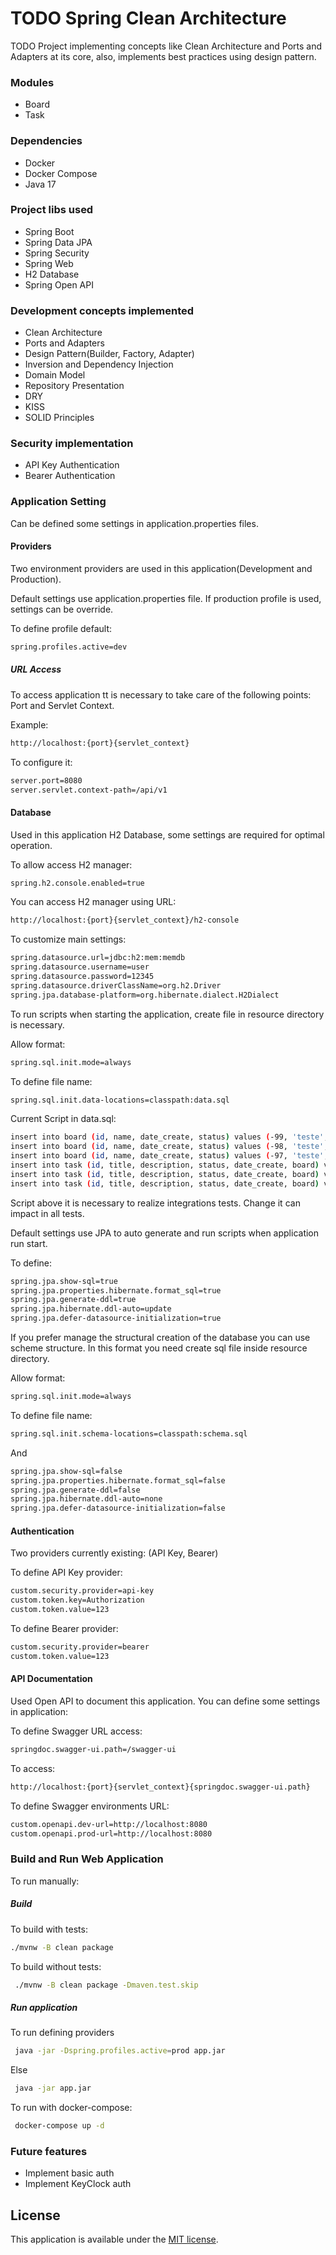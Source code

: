 # TODO Spring Clean Architecture
TODO Project implementing concepts like Clean Architecture and Ports and Adapters at its core, also, implements best practices using design pattern.


### Modules
* Board
* Task

### Dependencies
* Docker
* Docker Compose
* Java 17

### Project libs used
* Spring Boot
* Spring Data JPA
* Spring Security
* Spring Web
* H2 Database
* Spring Open API

### Development concepts implemented
* Clean Architecture
* Ports and Adapters
* Design Pattern(Builder, Factory, Adapter)
* Inversion and Dependency Injection
* Domain Model
* Repository Presentation
* DRY
* KISS
* SOLID Principles

### Security implementation
* API Key Authentication
* Bearer Authentication

### Application Setting

Can be defined some settings in application.properties files.

#### Providers

Two environment providers are used in this application(Development and Production).

Default settings use application.properties file. If production profile is used, settings can be override.

To define profile default:

```bash
spring.profiles.active=dev
```


##### URL Access

To access application tt is necessary to take care of the following points: Port and Servlet Context. 

Example:

```bash
http://localhost:{port}{servlet_context}
```
  
To configure it:

```bash
server.port=8080
server.servlet.context-path=/api/v1
```

#### Database 

Used in this application H2 Database, some settings are required for optimal operation.

To allow access H2 manager:

```bash
spring.h2.console.enabled=true
```

You can access H2 manager using URL:

```bash
http://localhost:{port}{servlet_context}/h2-console
```

To customize main settings:

```bash
spring.datasource.url=jdbc:h2:mem:memdb
spring.datasource.username=user
spring.datasource.password=12345
spring.datasource.driverClassName=org.h2.Driver
spring.jpa.database-platform=org.hibernate.dialect.H2Dialect
```

To run scripts when starting the application, create file in resource directory is necessary.

Allow format:

```bash
spring.sql.init.mode=always
```

To define file name:

```bash
spring.sql.init.data-locations=classpath:data.sql
```

Current Script in data.sql:

```bash
insert into board (id, name, date_create, status) values (-99, 'teste', '2023-10-10', 'ACTIVE');
insert into board (id, name, date_create, status) values (-98, 'teste', '2023-10-10', 'ACTIVE');
insert into board (id, name, date_create, status) values (-97, 'teste', '2023-10-10', 'ACTIVE');
insert into task (id, title, description, status, date_create, board) values (-99, 'teste', 'teste', 'ACTIVE', '2023-10-10', -99);
insert into task (id, title, description, status, date_create, board) values (-98, 'teste', 'teste', 'ACTIVE', '2023-10-10', -99);
insert into task (id, title, description, status, date_create, board) values (-97, 'teste', 'teste', 'ACTIVE', '2023-10-10', -99);
```

Script above it is necessary to realize integrations tests. Change it can impact in all tests.

Default settings use JPA to auto generate and run scripts when application run start.

To define:

```bash
spring.jpa.show-sql=true
spring.jpa.properties.hibernate.format_sql=true
spring.jpa.generate-ddl=true
spring.jpa.hibernate.ddl-auto=update
spring.jpa.defer-datasource-initialization=true
```
If you prefer manage the structural creation of the database you can use scheme structure. In this format you need create sql file inside resource directory. 

Allow format:

```bash
spring.sql.init.mode=always
```

To define file name:

```bash
spring.sql.init.schema-locations=classpath:schema.sql
```

And

```bash
spring.jpa.show-sql=false
spring.jpa.properties.hibernate.format_sql=false
spring.jpa.generate-ddl=false
spring.jpa.hibernate.ddl-auto=none
spring.jpa.defer-datasource-initialization=false
```

#### Authentication

Two providers currently existing: (API Key, Bearer)

To define API Key provider:

```bash
custom.security.provider=api-key
custom.token.key=Authorization
custom.token.value=123
```

To define Bearer provider:

```bash
custom.security.provider=bearer
custom.token.value=123
```

#### API Documentation

Used Open API to document this application. You can define some settings in application:

To define Swagger URL access:

```bash
springdoc.swagger-ui.path=/swagger-ui
```

To access:

```bash
http://localhost:{port}{servlet_context}{springdoc.swagger-ui.path}
```

To define Swagger environments URL:

```bash
custom.openapi.dev-url=http://localhost:8080
custom.openapi.prod-url=http://localhost:8080
```

### Build and Run Web Application

To run manually:

##### Build

 To build with tests:

 ```bash
 ./mvnw -B clean package 
```

 To build without tests:

```bash
 ./mvnw -B clean package -Dmaven.test.skip
```

##### Run application

To run defining providers

```bash
 java -jar -Dspring.profiles.active=prod app.jar
```

Else

```bash
 java -jar app.jar
```

To run with docker-compose:

```bash
 docker-compose up -d
```

### Future features
* Implement basic auth
* Implement KeyClock auth


## License

This application is available under the
[MIT license](https://opensource.org/licenses/MIT).







  
